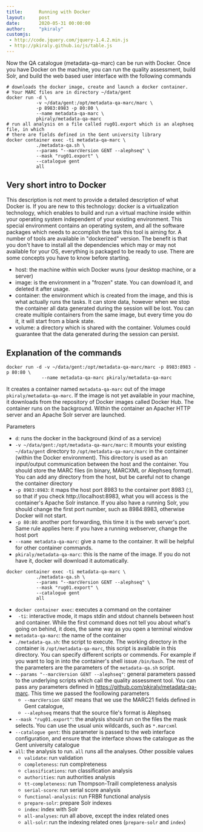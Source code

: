 ```yaml
---
title:      Running with Docker
layout:     post
date:       2020-05-31 00:00:00
author:     "pkiraly"
customjs:
 - http://code.jquery.com/jquery-1.4.2.min.js
 - http://pkiraly.github.io/js/table.js
---
```


Now the QA catalogue (metadata-qa-marc) can be run with Docker. Once you have Docker on the machine, 
you can run the quality assessment, build Solr, and build the web based user interface with the following commands

```
# downloads the docker image, create and launch a docker container.
# Your MARC files are in directory ~/data/gent
docker run -d \
           -v ~/data/gent:/opt/metadata-qa-marc/marc \
           -p 8983:8983 -p 80:80 \
           --name metadata-qa-marc \
           pkiraly/metadata-qa-marc
# run all analysis on a file called rug01.export which is an alephseq file, in which
# there are fields defined in the Gent university library
docker container exec -ti metadata-qa-marc \
           ./metadata-qa.sh \
           --params "--marcVersion GENT --alephseq" \
           --mask "rug01.export" \
           --catalogue gent 
           all
```
<!-- more -->

## Very short intro to Docker
This description is not ment to provide a detailed description of what Docker is. If you are new to this technology: docker
is a virtualization technology, which enables to build and run a virtual machine inside within your operating system 
independent of your existing environment. This special environment contains an operating system, and all the software
packages which needs to accomplish the task this tool is aiming for. A number of tools are available in "dockerized"
version. The benefit is that you don't have to install all the dependencies which may or may not available for your
OS, everything is packaged to be ready to use. There are some concepts you have to know before starting.

* host: the machine within wich Docker wuns (your desktop machine, or a server)
* image: is the environment in a "frozen" state. You can download it, and deleted it after usage.
* container: the environment which is created from the image, and this is what actually runs the tasks. It can store data,
however when we stop the container all data generated during the session will be lost. You can create multiple containers from the same image, but every time you do it, it will start from a blank state.
* volume: a directory which is shared with the container. Volumes could guarantee that the data generated during the session
can persist.

## Explanation of the commands 
```
docker run -d -v ~/data/gent:/opt/metadata-qa-marc/marc -p 8983:8983 -p 80:80 \
             --name metadata-qa-marc pkiraly/metadata-qa-marc
```

It creates a container named `metadata-qa-marc` out of the image `pkiraly/metadata-qa-marc`. If the image is
not yet available in your machine, it downloads from the repository of Docker images called Docker Hub. The
container runs on the background. Within the container an Apacher HTTP server and an Apache Solr server
are launched.

Parameters
 * `d`: runs the docker in the background (kind of as a service)
 * `-v ~/data/gent:/opt/metadata-qa-marc/marc`: it mounts your existing `~/data/gent` directory 
 to `/opt/metadata-qa-marc/marc` in the container (within the Docker environment). This directory
 is used as an input/output communication between the host and the container. You should store the
 MARC files (in binary, MARCXML or Alephseq format). You can add any directory from the host, but
 be careful not to change the container directory
 * `-p 8983:8983`: it maps the host port 8983 to the container port 8983 (<host port>:<container port>),
 so that if you check http://localhost:8983,
 what you will access is the container's Apache Solr instance. If you also have a running Solr, you should
 change the first port number, such as 8984:8983, otherwise Docker will not start.
 * `-p 80:80`: another port forwarding, this time it is the web server's port. Same rule applies here:
 if you have a running webserver, change the host port
 * `--name metadata-qa-marc`: give a name to the container. It will be helpful for other container commands.
 * `pkiraly/metadata-qa-marc`: this is the name of the image. If you do not have it, docker will download it
 automatically.

```
docker container exec -ti metadata-qa-marc \
           ./metadata-qa.sh \
           --params "--marcVersion GENT --alephseq" \
           --mask "rug01.export" \
           --catalogue gent 
           all
```

* `docker container exec`: executes a command on the container
* ` -ti`: interactive mode, it maps stdin and stdout channels between host and container. While the first command
does not tell you about what's going on behind, it does, the same way as you open a terminal window
* `metadata-qa-marc`: the name of the container
* `./metadata-qa.sh`: the script to execute. The working directory in the container is `/opt/metadata-qa-marc`, this script is available in this directory. You can specify different scripts or commends. For example if you want to log in into the container's shell issue `/bin/bash`. The rest of the parameters are the parameters of the `metadata-qa.sh` script.
* `--params "--marcVersion GENT --alephseq"`: general parameters passed to the underlying scripts which call the quality assessment tool. You can pass any parameters defined in https://github.com/pkiraly/metadata-qa-marc. This time we passed the foollowing parameters
  * `--marcVersion GENT` means that we use the MARC21 fields defined in Gent catalogue,
  * `--alephseq` means that the source file's format is Alephseq 
* `--mask "rug01.export"`: the analysis should run on the files the mask selects. You can use the usual unix wildcards, such as `*.marcxml`
* `--catalogue gent`: this parameter is passed to the web interface configuration, and ensure that the interface shows the catalogue as the Gent university catalogue
* `all`: the analysis to run. `all` runs all the analyses. Other possible values
  * `validate`: run validation
  * `completeness`: run complreteness
  * `classifications`: run classification analysis
  * `authorities`: run authorities analysis
  * `tt-completeness`: run Thompson-Traill completeness analysis
  * `serial-score`: run serial score analysis
  * `functional-analysis`: run FRBR functional analysis
  * `prepare-solr`: prepare Solr indexes
  * `index`: index with Solr
  * `all-analyses`: run all above, except the index related ones
  * `all-solr`: run the indexing related ones (`prepare-solr` and `index`)

